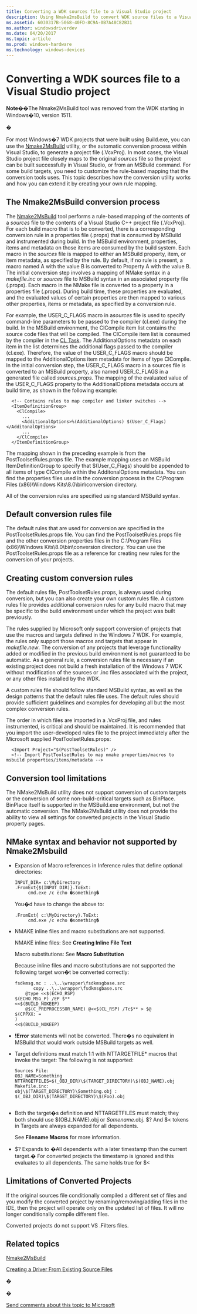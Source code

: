 ```yaml
---
title: Converting a WDK sources file to a Visual Studio project
description: Using Nmake2msBuild to convert WDK source files to a Visual Studio project.
ms.assetid: 6030317B-5068-40FD-8C9A-0B7A48C82B31
ms.author: windowsdriverdev
ms.date: 04/20/2017
ms.topic: article
ms.prod: windows-hardware
ms.technology: windows-devices
---
```


# Converting a WDK sources file to a Visual Studio project


**Note**��The Nmake2MsBuild tool was removed from the WDK starting in Windows�10, version 1511.

�

For most Windows�7 WDK projects that were built using Build.exe, you can use the [Nmake2MsBuild](nmake2msbuild.md) utility, or the automatic conversion process within Visual Studio, to generate a project file (.VcxProj). In most cases, the Visual Studio project file closely maps to the original *sources* file so the project can be built successfully in Visual Studio, or from an MSBuild command. For some build targets, you need to customize the rule-based mapping that the conversion tools uses. This topic describes how the conversion utility works and how you can extend it by creating your own rule mapping.

## <span id="The_Nmake2MsBuild_conversion_process"></span><span id="the_nmake2msbuild_conversion_process"></span><span id="THE_NMAKE2MSBUILD_CONVERSION_PROCESS"></span>The Nmake2MsBuild conversion process


The [Nmake2MsBuild](nmake2msbuild.md) tool performs a rule-based mapping of the contents of a *sources* file to the contents of a Visual Studio C++ project file (.VcxProj). For each build macro that is to be converted, there is a corresponding conversion rule in a properties file (.props) that is consumed by MSBuild and instrumented during build. In the MSBuild environment, properties, items and metadata on those items are consumed by the build system. Each macro in the *sources* file is mapped to either an MSBuild property, item, or item metadata, as specified by the rule. By default, if no rule is present, a macro named A with the value B is converted to Property A with the value B. The initial conversion step involves a mapping of NMake syntax in a *makefile.inc* or *sources* file to MSBuild syntax in an associated property file (.props). Each macro in the NMake file is converted to a property in a properties file (.props). During build time, these properties are evaluated, and the evaluated values of certain properties are then mapped to various other properties, items or metadata, as specified by a conversion rule.

For example, the USER\_C\_FLAGS macro in a*sources* file is used to specify command-line parameters to be passed to the compiler (cl.exe) during the build. In the MSBuild environment, the ClCompile item list contains the source code files that will be compiled. The ClCompile item list is consumed by the compiler in the [CL Task](http://msdn.microsoft.com/library/ee862477.aspx). The AdditionalOptions metadata on each item in the list determines the additional flags passed to the compiler (cl.exe). Therefore, the value of the USER\_C\_FLAGS macro should be mapped to the AdditionalOptions item metadata for items of type ClCompile. In the initial conversion step, the USER\_C\_FLAGS macro in a sources file is converted to an MSBuild property, also named USER\_C\_FLAGS in a generated file called *sources.props*. The mapping of the evaluated value of the USER\_C\_FLAGS property to the AdditionalOptions metadata occurs at build time, as shown in the following example:

```
  <!-- Contains rules to map compiler and linker switches -->
  <ItemDefinitionGroup>
    <ClCompile>
      ...
      <AdditionalOptions>%(AdditionalOptions) $(User_C_Flags)</AdditonalOptions>
      ...
    </ClCompile>
  </ItemDefinitionGroup>
```

The mapping shown in the preceding example is from the PostToolsetRules.props file. The example mapping uses an MSBuild ItemDefinitionGroup to specify that $(User\_C\_Flags) should be appended to all items of type ClCompile within the AdditonalOptions metadata. You can find the properties files used in the conversion process in the C:\\Program Files (x86)\\Windows Kits\\8.0\\bin\\conversion directory.

All of the conversion rules are specified using standard MSBuild syntax.

## <span id="Default_conversion_rules_file"></span><span id="default_conversion_rules_file"></span><span id="DEFAULT_CONVERSION_RULES_FILE"></span>Default conversion rules file


The default rules that are used for conversion are specified in the PostToolsetRules.props file. You can find the PostToolsetRules.props file and the other conversion properties files in the C:\\Program Files (x86)\\Windows Kits\\8.0\\bin\\conversion directory. You can use the PostToolsetRules.props file as a reference for creating new rules for the conversion of your projects.

## <span id="Creating_custom_conversion_rules"></span><span id="creating_custom_conversion_rules"></span><span id="CREATING_CUSTOM_CONVERSION_RULES"></span>Creating custom conversion rules


The default rules file, PostToolsetRules.props, is always used during conversion, but you can also create your own custom rules file. A custom rules file provides additional conversion rules for any build macro that may be specific to the build environment under which the project was built previously.

The rules supplied by Microsoft only support conversion of projects that use the macros and targets defined in the Windows 7 WDK. For example, the rules only support those macros and targets that appear in *makefile.new*. The conversion of any projects that leverage functionality added or modified in the previous build environment is not guaranteed to be automatic. As a general rule, a conversion rules file is necessary if an existing project does not build a fresh installation of the Windows 7 WDK without modification of the sources or .inc files associated with the project, or any other files installed by the WDK.

A custom rules file should follow standard MSBuild syntax, as well as the design patterns that the default rules file uses. The default rules should provide sufficient guidelines and examples for developing all but the most complex conversion rules.

The order in which files are imported in a .VcxProj file, and rules instrumented, is critical and should be maintained. It is recommended that you import the user-developed rules file to the project immediately after the Microsoft supplied PostToolsetRules.props:

```
  <Import Project="$(PostToolsetRules)" />
  <!-- Import PostToolsetRules to map nmake properties/macros to msbuild properties/items/metadata -->
```

## <span id="Conversion_tool_limitations"></span><span id="conversion_tool_limitations"></span><span id="CONVERSION_TOOL_LIMITATIONS"></span>Conversion tool limitations


The NMake2MsBuild utility does not support conversion of custom targets or the conversion of some non-build-critical targets such as BinPlace. BinPlace itself is supported in the MSBuild.exe environment, but not the automatic conversion. The NMake2MsBuild utility does not provide the ability to view all settings for converted projects in the Visual Studio property pages.

## <span id="NMake_syntax_and_behavior_not_supported_by_Nmake2Msbuild"></span><span id="nmake_syntax_and_behavior_not_supported_by_nmake2msbuild"></span><span id="NMAKE_SYNTAX_AND_BEHAVIOR_NOT_SUPPORTED_BY_NMAKE2MSBUILD"></span>NMake syntax and behavior not supported by Nmake2Msbuild


-   Expansion of Macro references in Inference rules that define optional directories:

    ```
    INPUT_DIR= c:\MyDirectory
    .FromExt{$(INPUT_DIR)}.ToExt:
         cmd.exe /c echo �something�
    ```

    You�d have to change the above to:

    ```
    .FromExt{ c:\MyDirectory}.ToExt:
         cmd.exe /c echo �something�
    ```

-   NMAKE inline files and macro substitutions are not supported.

    NMAKE inline files: See **Creating Inline File Text**

    Macro substitutions: See **Macro Substitution**

    Because inline files and macro substitutions are not supported the following target won�t be converted correctly:

    ```
    fsdkmsg.mc : ..\..\wrapper\fsdkmsgbase.src
           copy ..\..\wrapper\fsdkmsgbase.src
        @type <<$(ECHO_RSP)
    $(ECHO_MSG_P) /EP $**
    <<$(BUILD_NOKEEP)
        @$(C_PREPROCESSOR_NAME) @<<$(CL_RSP) /Tc$** > $@
    $(CPPXX: =
    )
    <<$(BUILD_NOKEEP)   
    ```

-   **!Error** statements will not be converted. There�s no equivalent in MSBuild that would work outside MSBuild targets as well.
-   Target definitions must match 1:1 with NTTARGETFILE\* macros that invoke the target: The following is not supported:

    ```
    Sources File:
    OBJ_NAME=Something
    NTTARGETFILES=$(_OBJ_DIR)\$(TARGET_DIRECTORY)\$(OBJ_NAME).obj
    Makefile.inc:
    obj\$(TARGET_DIRECTORY)\Something.obj : $(_OBJ_DIR)\$(TARGET_DIRECTORY)\$(Foo).obj
      
    ```

-   Both the target�s definition and NTTARGETFILES must match; they both should use $(OBJ\_NAME).obj or *Somename*.obj. $? And $&lt; tokens in Targets are always expanded for all dependents.

    See **Filename Macros** for more information.

-   $? Expands to �All dependents with a later timestamp than the current target.� For converted projects the timestamp is ignored and this evaluates to all dependents. The same holds true for $&lt;

## <span id="Limitations_of_Converted_Projects"></span><span id="limitations_of_converted_projects"></span><span id="LIMITATIONS_OF_CONVERTED_PROJECTS"></span>Limitations of Converted Projects


If the original sources file conditionally compiled a different set of files and you modify the converted project by renaming/removing/adding files in the IDE, then the project will operate only on the updated list of files. It will no longer conditionally compile different files.

Converted projects do not support VS .Filters files.

## <span id="related_topics"></span>Related topics


[Nmake2MsBuild](nmake2msbuild.md)

[Creating a Driver From Existing Source Files](https://msdn.microsoft.com/windows-drivers/develop/creating_a_driver_from_existing_source_files)

�

�

[Send comments about this topic to Microsoft](mailto:wsddocfb@microsoft.com?subject=Documentation%20feedback%20[devtest\devtest]:%20Converting%20a%20WDK%20sources%20file%20to%20a%20Visual%20Studio%20project%20%20RELEASE:%20%2811/17/2016%29&body=%0A%0APRIVACY%20STATEMENT%0A%0AWe%20use%20your%20feedback%20to%20improve%20the%20documentation.%20We%20don't%20use%20your%20email%20address%20for%20any%20other%20purpose,%20and%20we'll%20remove%20your%20email%20address%20from%20our%20system%20after%20the%20issue%20that%20you're%20reporting%20is%20fixed.%20While%20we're%20working%20to%20fix%20this%20issue,%20we%20might%20send%20you%20an%20email%20message%20to%20ask%20for%20more%20info.%20Later,%20we%20might%20also%20send%20you%20an%20email%20message%20to%20let%20you%20know%20that%20we've%20addressed%20your%20feedback.%0A%0AFor%20more%20info%20about%20Microsoft's%20privacy%20policy,%20see%20http://privacy.microsoft.com/default.aspx. "Send comments about this topic to Microsoft")





